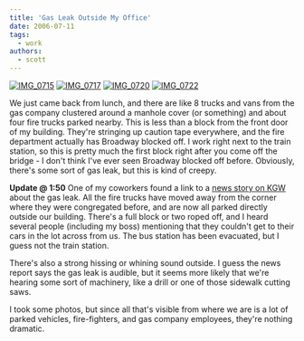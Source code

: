 ```yaml
---
title: 'Gas Leak Outside My Office'
date: 2006-07-11
tags:
  - work
authors:
  - scott
---
```


[![IMG_0715](/images/pop-art/IMG_0715.JPG)](/images/pop-art/IMG_0715.JPG 'IMG_0715')
[![IMG_0717](/images/pop-art/IMG_0717.JPG)](/images/pop-art/IMG_0717.JPG 'IMG_0717')
[![IMG_0720](/images/pop-art/IMG_0720.JPG)](/images/pop-art/IMG_0720.JPG 'IMG_0720')
[![IMG_0722](/images/pop-art/IMG_0722.JPG)](/images/pop-art/IMG_0722.JPG 'IMG_0722')

We just came back from lunch, and there are like 8 trucks and vans from the gas company clustered around a manhole cover (or something) and about four fire trucks parked nearby. This is less than a block from the front door of my building. They're stringing up caution tape everywhere, and the fire department actually has Broadway blocked off. I work right next to the train station, so this is pretty much the first block right after you come off the bridge - I don't think I've ever seen Broadway blocked off before. Obviously, there's some sort of gas leak, but this is kind of creepy.

**Update @ 1:50** One of my coworkers found a link to a [news story on KGW](http://www.kgw.com/news-local/stories/kgw_071106_news_gas_leak_.1eb62c4.html) about the gas leak. All the fire trucks have moved away from the corner where they were congregated before, and are now all parked directly outside our building. There's a full block or two roped off, and I heard several people (including my boss) mentioning that they couldn't get to their cars in the lot across from us. The bus station has been evacuated, but I guess not the train station.

There's also a strong hissing or whining sound outside. I guess the news report says the gas leak is audible, but it seems more likely that we're hearing some sort of machinery, like a drill or one of those sidewalk cutting saws.

I took some photos, but since all that's visible from where we are is a lot of parked vehicles, fire-fighters, and gas company employees, they're nothing dramatic.
